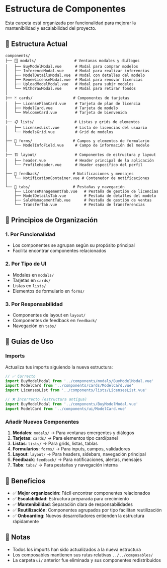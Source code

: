# Estructura de Componentes

Esta carpeta está organizada por funcionalidad para mejorar la mantenibilidad y escalabilidad del proyecto.

## 📁 Estructura Actual

```
components/
├── 🪟 modals/                 # Ventanas modales y diálogos
│   ├── BuyModelModal.vue      # Modal para comprar modelos
│   ├── InferenceModal.vue     # Modal para realizar inferencias
│   ├── ModelDetailsModal.vue  # Modal con detalles del modelo
│   ├── RenewLicenseModal.vue  # Modal para renovar licencias
│   ├── UploadModelModal.vue   # Modal para subir modelos
│   └── WithdrawModal.vue      # Modal para retirar fondos
│
├── 🃏 cards/                  # Componentes de tarjetas
│   ├── LicensePlanCard.vue    # Tarjeta de plan de licencia
│   ├── ModelCard.vue          # Tarjeta de modelo
│   └── WelcomeCard.vue        # Tarjeta de bienvenida
│
├── 📋 lists/                  # Listas y grids de elementos
│   ├── LicensesList.vue       # Lista de licencias del usuario
│   └── ModelsGrid.vue         # Grid de modelos
│
├── 📝 forms/                  # Campos y elementos de formulario
│   └── ModelInfoField.vue     # Campo de información del modelo
│
├── 🏗️ layout/                 # Componentes de estructura y layout
│   ├── header.vue             # Header principal de la aplicación
│   └── ProfileHeader.vue      # Header específico del perfil
│
├── 💬 feedback/               # Notificaciones y mensajes
│   └── NotificationContainer.vue # Contenedor de notificaciones
│
└── 📑 tabs/                   # Pestañas y navegación
    ├── LicenseManagementTab.vue   # Pestaña de gestión de licencias
    ├── ModelDetailsTab.vue        # Pestaña de detalles del modelo
    ├── SaleManagementTab.vue      # Pestaña de gestión de ventas
    └── TransferTab.vue            # Pestaña de transferencias
```

## 🎯 Principios de Organización

### 1. **Por Funcionalidad**
- Los componentes se agrupan según su propósito principal
- Facilita encontrar componentes relacionados

### 2. **Por Tipo de UI**
- Modales en `modals/`
- Tarjetas en `cards/`
- Listas en `lists/`
- Elementos de formulario en `forms/`

### 3. **Por Responsabilidad**
- Componentes de layout en `layout/`
- Componentes de feedback en `feedback/`
- Navegación en `tabs/`

## 📖 Guías de Uso

### Imports
Actualiza tus imports siguiendo la nueva estructura:

```typescript
// ✅ Correcto
import BuyModelModal from '../components/modals/BuyModelModal.vue'
import ModelCard from '../components/cards/ModelCard.vue'
import LicensesList from '../components/lists/LicensesList.vue'

// ❌ Incorrecto (estructura antigua)
import BuyModelModal from '../components/BuyModelModal.vue'
import ModelCard from '../components/ui/ModelCard.vue'
```

### Añadir Nuevos Componentes

1. **Modales**: `modals/` → Para ventanas emergentes y diálogos
2. **Tarjetas**: `cards/` → Para elementos tipo card/panel
3. **Listas**: `lists/` → Para grids, listas, tablas
4. **Formularios**: `forms/` → Para inputs, campos, validadores
5. **Layout**: `layout/` → Para headers, sidebars, navegación principal
6. **Feedback**: `feedback/` → Para notificaciones, alertas, mensajes
7. **Tabs**: `tabs/` → Para pestañas y navegación interna

## 🔧 Beneficios

- ✅ **Mejor organización**: Fácil encontrar componentes relacionados
- ✅ **Escalabilidad**: Estructura preparada para crecimiento
- ✅ **Mantenibilidad**: Separación clara de responsabilidades
- ✅ **Reutilización**: Componentes agrupados por tipo facilitan reutilización
- ✅ **Onboarding**: Nuevos desarrolladores entienden la estructura rápidamente

## 📝 Notas

- Todos los imports han sido actualizados a la nueva estructura
- Los composables mantienen sus rutas relativas `../../composables/`
- La carpeta `ui/` anterior fue eliminada y sus componentes redistribuidos